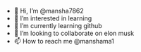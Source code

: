 - 👋 Hi, I’m @mansha7862
- 👀 I’m interested in learning
- 🌱 I’m currently learning github
- 💞️ I’m looking to collaborate on elon musk
- 📫 How to reach me @manshama1

<!---
mansha7862/mansha7862 is a ✨ special ✨ repository because its `README.md` (this file) appears on your GitHub profile.
You can click the Preview link to take a look at your changes.
--->

